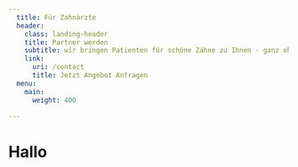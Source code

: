 ```yaml
---
  title: Für Zahnärzte
  header:
    class: landing-header
    title: Partner werden
    subtitle: wir bringen Patienten für schöne Zähne zu Ihnen - ganz ohne Mehraufwand!
    link:
      uri: /contact
      title: Jetzt Angebot Anfragen
  menu:
    main:
      weight: 400

---
```

# Hallo